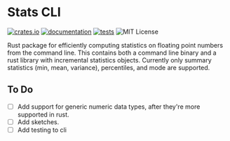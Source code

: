 Stats CLI
=========

[![crates.io](https://img.shields.io/crates/v/stats-cli)](https://crates.io/crates/stats-cli)
[![documentation](https://docs.rs/stats-cli/badge.svg)](https://docs.rs/stats-cli)
[![tests](https://github.com/erikbrinkman/stats/actions/workflows/rust.yml/badge.svg)](https://github.com/erikbrinkman/stats/actions/workflows/rust.yml)
![MIT License](https://img.shields.io/github/license/erikbrinkman/stats)

Rust package for efficiently computing statistics on floating point numbers from the command line.
This contains both a command line binary and a rust library with incremental statistics objects.
Currently only summary statistics (min, mean, variance), percentiles, and mode are supported.


To Do
-----

- [ ] Add support for generic numeric data types, after they're more supported in rust.
- [ ] Add sketches.
- [ ] Add testing to cli
